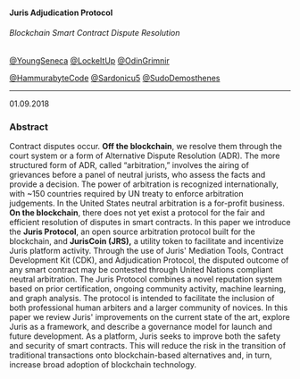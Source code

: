 #### **Juris Adjudication Protocol**

###### Blockchain Smart Contract Dispute Resolution

[@YoungSeneca](https://t.me/YoungSeneca) [@LockeItUp](https://t.me/LockeItUp) [@OdinGrimnir](https://t.me/OdinGrimnir) 

[@HammurabyteCode](https://t.me/HammurabyteCode) [@Sardonicu5](https://t.me/Sardonicu5) [@SudoDemosthenes](https://www.gitbook.com/book/juriscoin/whitepaper/edit#)

---

01.09.2018

### Abstract

Contract disputes occur. **Off the blockchain**, we resolve them through the court system or a form of Alternative Dispute Resolution \(ADR\). The more structured form of ADR, called “arbitration,” involves the airing of grievances before a panel of neutral jurists, who assess the facts and provide a decision. The power of arbitration is recognized internationally, with ~150 countries required by UN treaty to enforce arbitration judgements. In the United States neutral arbitration is a for-profit business. **On the blockchain**, there does not yet exist a protocol for the fair and efficient resolution of disputes in smart contracts. In this paper we introduce the **Juris Protocol**, an open source arbitration protocol built for the blockchain, and **JurisCoin \(JRS\),** a utility token to facilitate and incentivize Juris platform activity. Through the use of Juris' Mediation Tools, Contract Development Kit \(CDK\), and Adjudication Protocol, the disputed outcome of any smart contract may be contested through United Nations compliant neutral arbitration. The Juris Protocol combines a novel reputation system based on prior certification, ongoing community activity, machine learning, and graph analysis. The protocol is intended to facilitate the inclusion of both professional human arbiters and a larger community of novices. In this paper we review Juris' improvements on the current state of the art, explore Juris as a framework, and describe a governance model for launch and future development. As a platform, Juris seeks to improve both the safety and security of smart contracts. This will reduce the risk in the transition of traditional transactions onto blockchain-based alternatives and, in turn, increase broad adoption of blockchain technology.



